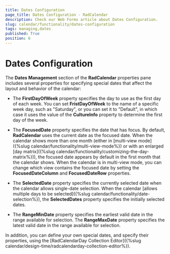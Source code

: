 ```yaml
---
title: Dates Configuration
page_title: Dates Configuration - RadCalendar
description: Check our Web Forms article about Dates Configuration.
slug: calendar/functionality/dates-configuration
tags: managing,dates
published: True
position: 6
---
```


# Dates Configuration



The **Dates Management** section of the **RadCalendar** properties pane includes several properties for specifying special dates that affect the layout and behavior of the calendar:

* The **FirstDayOfWeek** property specifies the day to use as the first day of each week. You can set **FristDayOfWeek** to the name of a specific week day, such as "Saturday", or you can set it to "Default", in which case it uses the value of the **CultureInfo** property to determine the first day of the week.

* The **FocusedDate** property specifies the date that has focus. By default, **RadCalendar** uses the current date as the focused date. When the calendar shows more than one month (either in [multi-view mode]({%slug calendar/functionality/multi-view-mode%}) or with an enlarged [day matrix]({%slug calendar/functionality/customizing-the-day-matrix%})), the focused date appears by default in the first month that the calendar shows. When the calendar is in multi-view mode, you can change which view contains the focused date by setting the **FocusedDateColumn** and **FocusedDateRow** properties.

* The **SelectedDate** property specifies the currently selected date when the calendar allows single-date selection. When the calendar [allows multiple days to be selected]({%slug calendar/functionality/date-selection%}), the **SelectedDates** property specifies the initially selected dates.

* The **RangeMinDate** property specifies the earliest valid date in the range available for selection. The **RangeMaxDate** property specifies the latest valid date in the range available for selection.

In addition, you can define your own special dates, and specify their properties, using the [RadCalendarDay Collection Editor]({%slug calendar/design-time/radcalendarday-collection-editor%}).
